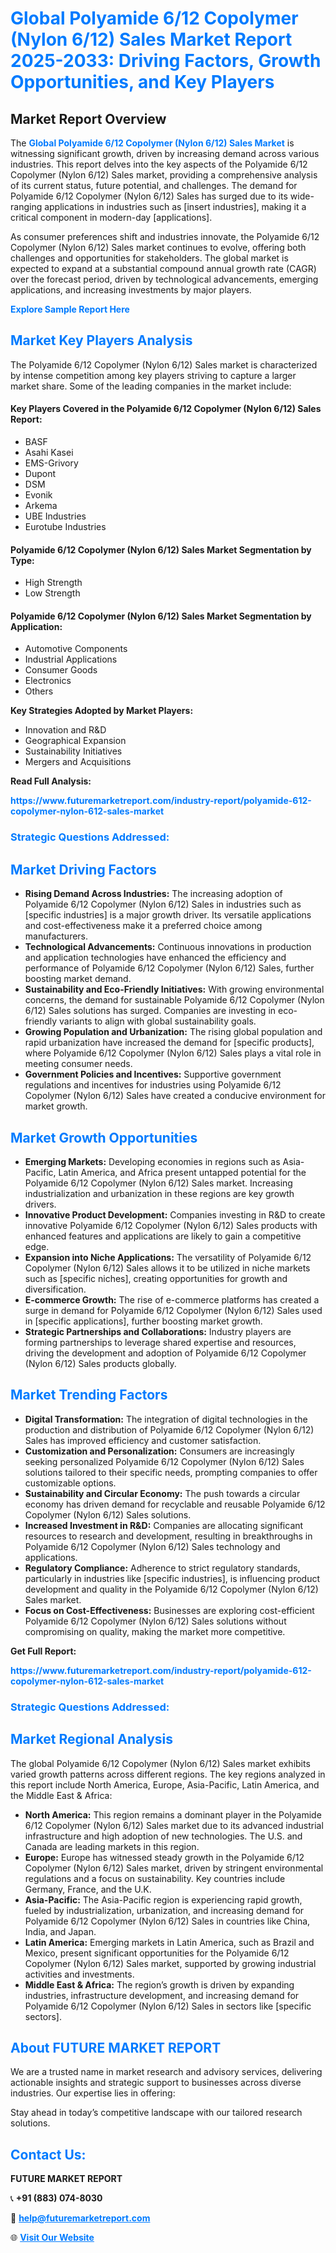 <h1 style="color: #007BFF;">Global Polyamide 6/12 Copolymer (Nylon 6/12) Sales Market Report 2025-2033: Driving Factors, Growth Opportunities, and Key Players</h1>

<section id="overview">
<h2>Market Report Overview</h2>
<p>The <a href="https://www.futuremarketreport.com/industry-report/polyamide-612-copolymer-nylon-612-sales-market" style="color: #007BFF; text-decoration: none;"><strong>Global Polyamide 6/12 Copolymer (Nylon 6/12) Sales Market</strong></a> is witnessing significant growth, driven by increasing demand across various industries. This report delves into the key aspects of the Polyamide 6/12 Copolymer (Nylon 6/12) Sales market, providing a comprehensive analysis of its current status, future potential, and challenges. The demand for Polyamide 6/12 Copolymer (Nylon 6/12) Sales has surged due to its wide-ranging applications in industries such as [insert industries], making it a critical component in modern-day [applications].</p>
<p>As consumer preferences shift and industries innovate, the Polyamide 6/12 Copolymer (Nylon 6/12) Sales market continues to evolve, offering both challenges and opportunities for stakeholders. The global market is expected to expand at a substantial compound annual growth rate (CAGR) over the forecast period, driven by technological advancements, emerging applications, and increasing investments by major players.</p>
</section>

<section id="overview">
<p><a href="https://www.futuremarketreport.com/request-sample/reportId=109400" style="color: #007BFF; text-decoration: none;"><strong>Explore Sample Report Here</strong></a></p>
</section>

<section id="key-players">
<h2 style="color: #007BFF;">Market Key Players Analysis</h2>
<p>The Polyamide 6/12 Copolymer (Nylon 6/12) Sales market is characterized by intense competition among key players striving to capture a larger market share. Some of the leading companies in the market include:</p>
<h4>Key Players Covered in the Polyamide 6/12 Copolymer (Nylon 6/12) Sales Report:</h4>
<ul><li>BASF</li><li>Asahi Kasei</li><li>EMS-Grivory</li><li>Dupont</li><li>DSM</li><li>Evonik</li><li>Arkema</li><li>UBE Industries</li><li>Eurotube Industries</li></ul>
<h4>Polyamide 6/12 Copolymer (Nylon 6/12) Sales Market Segmentation by Type:</h4>
<ul><li>High Strength</li><li>Low Strength</li></ul>

<h4>Polyamide 6/12 Copolymer (Nylon 6/12) Sales Market Segmentation by Application:</h4>
<ul><li>Automotive Components</li><li>Industrial Applications</li><li>Consumer Goods</li><li>Electronics</li><li>Others</li></ul>
<p><strong>Key Strategies Adopted by Market Players:</strong></p>
<ul>
<li>Innovation and R&D</li>
<li>Geographical Expansion</li>
<li>Sustainability Initiatives</li>
<li>Mergers and Acquisitions</li>
</ul>
</section>

<section>
<p><strong>Read Full Analysis: </strong></p><a href="https://www.futuremarketreport.com/industry-report/polyamide-612-copolymer-nylon-612-sales-market" style="color: #007BFF; text-decoration: none;"><strong>https://www.futuremarketreport.com/industry-report/polyamide-612-copolymer-nylon-612-sales-market</strong></a>
<h3 style="color: #007BFF;">Strategic Questions Addressed:</h3>
</section>

<section id="driving-factors">
<h2 style="color: #007BFF;">Market Driving Factors</h2>
<ul>
<li><strong>Rising Demand Across Industries:</strong> The increasing adoption of Polyamide 6/12 Copolymer (Nylon 6/12) Sales in industries such as [specific industries] is a major growth driver. Its versatile applications and cost-effectiveness make it a preferred choice among manufacturers.</li>
<li><strong>Technological Advancements:</strong> Continuous innovations in production and application technologies have enhanced the efficiency and performance of Polyamide 6/12 Copolymer (Nylon 6/12) Sales, further boosting market demand.</li>
<li><strong>Sustainability and Eco-Friendly Initiatives:</strong> With growing environmental concerns, the demand for sustainable Polyamide 6/12 Copolymer (Nylon 6/12) Sales solutions has surged. Companies are investing in eco-friendly variants to align with global sustainability goals.</li>
<li><strong>Growing Population and Urbanization:</strong> The rising global population and rapid urbanization have increased the demand for [specific products], where Polyamide 6/12 Copolymer (Nylon 6/12) Sales plays a vital role in meeting consumer needs.</li>
<li><strong>Government Policies and Incentives:</strong> Supportive government regulations and incentives for industries using Polyamide 6/12 Copolymer (Nylon 6/12) Sales have created a conducive environment for market growth.</li>
</ul>
</section>

<section id="growth-opportunities">
<h2 style="color: #007BFF;">Market Growth Opportunities</h2>
<ul>
<li><strong>Emerging Markets:</strong> Developing economies in regions such as Asia-Pacific, Latin America, and Africa present untapped potential for the Polyamide 6/12 Copolymer (Nylon 6/12) Sales market. Increasing industrialization and urbanization in these regions are key growth drivers.</li>
<li><strong>Innovative Product Development:</strong> Companies investing in R&D to create innovative Polyamide 6/12 Copolymer (Nylon 6/12) Sales products with enhanced features and applications are likely to gain a competitive edge.</li>
<li><strong>Expansion into Niche Applications:</strong> The versatility of Polyamide 6/12 Copolymer (Nylon 6/12) Sales allows it to be utilized in niche markets such as [specific niches], creating opportunities for growth and diversification.</li>
<li><strong>E-commerce Growth:</strong> The rise of e-commerce platforms has created a surge in demand for Polyamide 6/12 Copolymer (Nylon 6/12) Sales used in [specific applications], further boosting market growth.</li>
<li><strong>Strategic Partnerships and Collaborations:</strong> Industry players are forming partnerships to leverage shared expertise and resources, driving the development and adoption of Polyamide 6/12 Copolymer (Nylon 6/12) Sales products globally.</li>
</ul>
</section>

<section id="trending-factors">
<h2 style="color: #007BFF;">Market Trending Factors</h2>
<ul>
<li><strong>Digital Transformation:</strong> The integration of digital technologies in the production and distribution of Polyamide 6/12 Copolymer (Nylon 6/12) Sales has improved efficiency and customer satisfaction.</li>
<li><strong>Customization and Personalization:</strong> Consumers are increasingly seeking personalized Polyamide 6/12 Copolymer (Nylon 6/12) Sales solutions tailored to their specific needs, prompting companies to offer customizable options.</li>
<li><strong>Sustainability and Circular Economy:</strong> The push towards a circular economy has driven demand for recyclable and reusable Polyamide 6/12 Copolymer (Nylon 6/12) Sales solutions.</li>
<li><strong>Increased Investment in R&D:</strong> Companies are allocating significant resources to research and development, resulting in breakthroughs in Polyamide 6/12 Copolymer (Nylon 6/12) Sales technology and applications.</li>
<li><strong>Regulatory Compliance:</strong> Adherence to strict regulatory standards, particularly in industries like [specific industries], is influencing product development and quality in the Polyamide 6/12 Copolymer (Nylon 6/12) Sales market.</li>
<li><strong>Focus on Cost-Effectiveness:</strong> Businesses are exploring cost-efficient Polyamide 6/12 Copolymer (Nylon 6/12) Sales solutions without compromising on quality, making the market more competitive.</li>
</ul>
</section>

<section>
<p><strong>Get Full Report: </strong></p><a href="https://www.futuremarketreport.com/industry-report/polyamide-612-copolymer-nylon-612-sales-market" style="color: #007BFF; text-decoration: none;"><strong>https://www.futuremarketreport.com/industry-report/polyamide-612-copolymer-nylon-612-sales-market</strong></a>
<h3 style="color: #007BFF;">Strategic Questions Addressed:</h3>
</section>


<section id="regional-analysis">
<h2 style="color: #007BFF;">Market Regional Analysis</h2>
<p>The global Polyamide 6/12 Copolymer (Nylon 6/12) Sales market exhibits varied growth patterns across different regions. The key regions analyzed in this report include North America, Europe, Asia-Pacific, Latin America, and the Middle East & Africa:</p>
<ul>
<li><strong>North America:</strong> This region remains a dominant player in the Polyamide 6/12 Copolymer (Nylon 6/12) Sales market due to its advanced industrial infrastructure and high adoption of new technologies. The U.S. and Canada are leading markets in this region.</li>
<li><strong>Europe:</strong> Europe has witnessed steady growth in the Polyamide 6/12 Copolymer (Nylon 6/12) Sales market, driven by stringent environmental regulations and a focus on sustainability. Key countries include Germany, France, and the U.K.</li>
<li><strong>Asia-Pacific:</strong> The Asia-Pacific region is experiencing rapid growth, fueled by industrialization, urbanization, and increasing demand for Polyamide 6/12 Copolymer (Nylon 6/12) Sales in countries like China, India, and Japan.</li>
<li><strong>Latin America:</strong> Emerging markets in Latin America, such as Brazil and Mexico, present significant opportunities for the Polyamide 6/12 Copolymer (Nylon 6/12) Sales market, supported by growing industrial activities and investments.</li>
<li><strong>Middle East & Africa:</strong> The region’s growth is driven by expanding industries, infrastructure development, and increasing demand for Polyamide 6/12 Copolymer (Nylon 6/12) Sales in sectors like [specific sectors].</li>
</ul>
</section>

<footer>
<h2 style="color: #007BFF;">About FUTURE MARKET REPORT</h2>
<p>We are a trusted name in market research and advisory services, delivering actionable insights and strategic support to businesses across diverse industries. Our expertise lies in offering:</p>

<p>Stay ahead in today’s competitive landscape with our tailored research solutions.</p>

<h2 style="color: #007BFF;">Contact Us:</h2>
<p><strong>FUTURE MARKET REPORT</strong></p>
<p>📞 <strong>+91 (883) 074-8030</strong></p>
<p>📧 <strong><a href="mailto:help@futuremarketreport.com" style="color: #007BFF;">help@futuremarketreport.com</a></strong></p>
<p>🌐 <strong><a href="https://www.futuremarketreport.com/" style="color: #007BFF;">Visit Our Website</a></strong></p>
</footer>